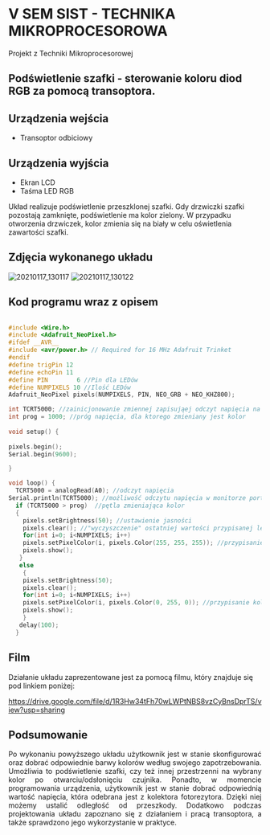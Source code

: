 # V SEM SIST - TECHNIKA MIKROPROCESOROWA
Projekt z Techniki Mikroprocesorowej

<h2> Podświetlenie szafki - sterowanie koloru diod RGB za pomocą transoptora. </h2>

<h2> Urządzenia wejścia </h2>
<ul>
<li>Transoptor odbiciowy</li>
</ul>
<h2> Urządzenia wyjścia </h2>
<ul>
<li>Ekran LCD</li>
<li>Taśma LED RGB</li>
</ul>

Układ realizuje podświetlenie przeszklonej szafki. Gdy drzwiczki szafki pozostają zamknięte, podświetlenie ma kolor zielony. W przypadku otworzenia drzwiczek, kolor zmienia się na biały w celu oświetlenia zawartości szafki. 

<h2> Zdjęcia wykonanego układu </h2>

![20210117_130117](https://user-images.githubusercontent.com/75728435/104843711-58b8a280-58cc-11eb-8096-9d2704928773.jpg)
![20210117_130122](https://user-images.githubusercontent.com/75728435/104843715-5b1afc80-58cc-11eb-8138-5a958c41989e.jpg)


<h2> Kod programu wraz z opisem</h2>

``` c++

#include <Wire.h>
#include <Adafruit_NeoPixel.h>
#ifdef __AVR__
#include <avr/power.h> // Required for 16 MHz Adafruit Trinket
#endif
#define trigPin 12
#define echoPin 11
#define PIN        6 //Pin dla LEDów
#define NUMPIXELS 10 //Ilość LEDów
Adafruit_NeoPixel pixels(NUMPIXELS, PIN, NEO_GRB + NEO_KHZ800);

int TCRT5000; //zainicjonowanie zmiennej zapisująej odczyt napięcia na fototranzystorze 
int prog = 1000; //próg napięcia, dla ktorego zmieniany jest kolor
 
void setup() {
  
pixels.begin(); 
Serial.begin(9600);

}

void loop() {
  TCRT5000 = analogRead(A0); //odczyt napięcia
Serial.println(TCRT5000); //możliwość odczytu napięcia w monitorze portu szeregowego
  if (TCRT5000 > prog)  //pętla zmieniająca kolor
  {
    pixels.setBrightness(50); //ustawienie jasności
    pixels.clear(); //"wyczyszczenie" ostatniej wartości przypisanej ledom
    for(int i=0; i<NUMPIXELS; i++) 
    pixels.setPixelColor(i, pixels.Color(255, 255, 255)); //przypisanie koloru białego gdy czujnik jest odsłonięty
    pixels.show();  
   } 
   else
    {
    pixels.setBrightness(50); 
    pixels.clear(); 
    for(int i=0; i<NUMPIXELS; i++) 
    pixels.setPixelColor(i, pixels.Color(0, 255, 0)); //przypisanie koloru zielonego gdy czujnik jest zasłonięty 
    pixels.show();  
    } 
   delay(100);
  }

```
<h2> Film </h2>

Działanie układu zaprezentowane jest za pomocą filmu, który znajduje się pod linkiem poniżej:

https://drive.google.com/file/d/1R3Hw34tFh70wLWPtNBS8vzCyBnsDprTS/view?usp=sharing

<h2> Podsumowanie </h2>

<p align= "justify" > Po wykonaniu powyższego układu użytkownik jest w stanie skonfigurować oraz dobrać odpowiednie barwy kolorów według swojego zapotrzebowania. Umożliwia to podświetlenie szafki, czy też innej przestrzenni na wybrany kolor po otwarciu/odsłonięciu czujnika. 
Ponadto, 
w momencie programowania urządzenia, użytkownik jest w stanie dobrać odpowiednią wartość napięcia, która odebrana jest z kolektora fotorezytora. Dzięki niej możemy ustalić odległość od przeszkody. 
Dodatkowo podczas projektowania układu zapoznano się z działaniem 
i pracą transoptora, a także sprawdzono jego wykorzystanie w praktyce. </p>

     
